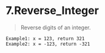 # 7.Reverse_Integer


> Reverse digits of an integer.

```
Example1: x = 123, return 321
Example2: x = -123, return -321
```